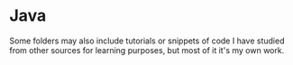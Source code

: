 # Java
Some folders may also include tutorials or snippets of code I have studied from other sources for learning purposes, but most of it it's my own work.
